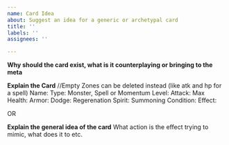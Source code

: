 ```yaml
---
name: Card Idea
about: Suggest an idea for a generic or archetypal card
title: ''
labels: ''
assignees: ''

---
```


**Why should the card exist, what is it counterplaying or bringing to the meta**

**Explain the Card** //Empty Zones can be deleted instead (like atk and hp for a spell)
Name: 
Type: Monster, Spell or Momentum
Level:
Attack:
Max Health:
Armor:
Dodge:
Regerenation
Spirit:
Summoning Condition:
Effect:


OR

**Explain the general idea of the card**
What action is the effect trying to mimic, what does it to etc.
